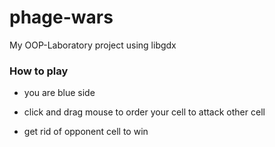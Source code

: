 # phage-wars

My OOP-Laboratory project using libgdx

### How to play

* you are blue side

* click and drag mouse to order your cell to attack other cell

* get rid of opponent cell to win
